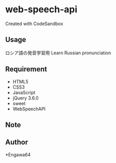 # web-speech-api
Created with CodeSandbox

## Usage
ロシア語の発音学習用
Learn Russian pronunciation

## Requirement
* HTML5
* CSS3
* JavaScript
* jQuery 3.6.0
* sweet
* WebSpeechAPI

## Note


## Author
*Engawa64
